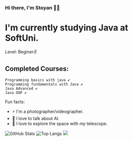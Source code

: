 ### Hi there, I'm Stoyan 🧑‍💻


# I'm currently studying Java at SoftUni.
Level: Beginer✌️

## Completed Courses:
```
Programming basics with java ✔
Programming fundamentals with Java ✔
Java Advanced ✔
Java OOP ✔

```


  Fun facts:
 - ⚡  I'm a photographer/videographer.
 - 🤖  I love to talk about AI.
 - 🔭  I love to explore the space with my telescope.
 
 
 
 
 
![GitHub Stats](https://github-readme-stats.vercel.app/api?username=StoyanMihaylov99&theme=radical)
![Top Langs](https://github-readme-stats.vercel.app/api/top-langs/?username=StoyanMihaylov99&theme=radical)
![](https://visitcount.itsvg.in/api?id=StoyanMihaylov99&icon=8&color=0)
 
 

